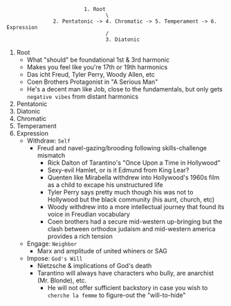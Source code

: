                              1. Root
                                    \
                   2. Pentatonic -> 4. Chromatic -> 5. Temperament -> 6. Expression
                                    /
                                    3. Diatonic

1. Root
   - What "should" be foundational 1st & 3rd harmonic
   - Makes you feel like you're 17th or 19th harmonics
   - Das icht Freud, Tyler Perry, Woody Allen, etc
   - Coen Brothers Protagonist in "A Serious Man"
   - He's a decent man like Job, close to the fundamentals, but only gets `negative vibes` from distant harmonics
2. Pentatonic
3. Diatonic
4. Chromatic
5. Temperament
6. Expression
   - Withdraw: `Self`
      - Freud and navel-gazing/brooding following skills-challenge mismatch
         - Rick Dalton of Tarantino's "Once Upon a Time in Hollywood"
         - Sexy-evil Hamlet, or is it Edmund from King Lear?
         - Quenten like Mirabella withdrew into Hollywood's 1960s film as a child to excape his unstructured life
         - Tyler Perry says pretty much though his was not to Hollywood but the black community (his aunt, church, etc)
         - Woody withdrew into a more intellectual journey that found its voice in Freudian vocabulary
         - Coen brothers had a secure mid-western up-bringing but the clash between orthodox judaism and mid-western america provides a rich tension
   - Engage: `Neighbor`
      - Marx and amplitude of united whiners or SAG
   - Impose: `God's Will`
      - Nietzsche & implications of God's death
      - Tarantino will always have characters who bully, are anarchist (Mr. Blonde), etc.
         - He will not offer sufficient backstory in case you wish to `cherche la femme` to figure-out the "will-to-hide"
